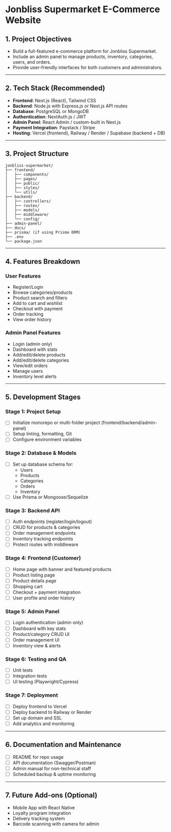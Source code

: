 
# Jonbliss Supermarket E-Commerce Website

## 1. Project Objectives

- Build a full-featured e-commerce platform for Jonbliss Supermarket.
- Include an admin panel to manage products, inventory, categories, users, and orders.
- Provide user-friendly interfaces for both customers and administrators.

---

## 2. Tech Stack (Recommended)

- **Frontend**: Next.js (React), Tailwind CSS  
- **Backend**: Node.js with Express.js or Next.js API routes  
- **Database**: PostgreSQL or MongoDB  
- **Authentication**: NextAuth.js / JWT  
- **Admin Panel**: React Admin / custom-built in Next.js  
- **Payment Integration**: Paystack / Stripe  
- **Hosting**: Vercel (frontend), Railway / Render / Supabase (backend + DB)

---

## 3. Project Structure

```
jonbliss-supermarket/
├── frontend/
│   ├── components/
│   ├── pages/
│   ├── public/
│   ├── styles/
│   └── utils/
├── backend/
│   ├── controllers/
│   ├── routes/
│   ├── models/
│   ├── middleware/
│   └── config/
├── admin-panel/
├── docs/
├── prisma/ (if using Prisma ORM)
├── .env
└── package.json
```

---

## 4. Features Breakdown

### User Features
- Register/Login
- Browse categories/products
- Product search and filters
- Add to cart and wishlist
- Checkout with payment
- Order tracking
- View order history

### Admin Panel Features
- Login (admin only)
- Dashboard with stats
- Add/edit/delete products
- Add/edit/delete categories
- View/edit orders
- Manage users
- Inventory level alerts

---

## 5. Development Stages

### Stage 1: Project Setup
- [ ] Initialize monorepo or multi-folder project (frontend/backend/admin-panel)
- [ ] Setup linting, formatting, Git
- [ ] Configure environment variables

### Stage 2: Database & Models
- [ ] Set up database schema for:
  - Users
  - Products
  - Categories
  - Orders
  - Inventory
- [ ] Use Prisma or Mongoose/Sequelize

### Stage 3: Backend API
- [ ] Auth endpoints (register/login/logout)
- [ ] CRUD for products & categories
- [ ] Order management endpoints
- [ ] Inventory tracking endpoints
- [ ] Protect routes with middleware

### Stage 4: Frontend (Customer)
- [ ] Home page with banner and featured products
- [ ] Product listing page
- [ ] Product details page
- [ ] Shopping cart
- [ ] Checkout + payment integration
- [ ] User profile and order history

### Stage 5: Admin Panel
- [ ] Login authentication (admin only)
- [ ] Dashboard with key stats
- [ ] Product/category CRUD UI
- [ ] Order management UI
- [ ] Inventory view & alerts

### Stage 6: Testing and QA
- [ ] Unit tests
- [ ] Integration tests
- [ ] UI testing (Playwright/Cypress)

### Stage 7: Deployment
- [ ] Deploy frontend to Vercel
- [ ] Deploy backend to Railway or Render
- [ ] Set up domain and SSL
- [ ] Add analytics and monitoring

---

## 6. Documentation and Maintenance

- [ ] README for repo usage
- [ ] API documentation (Swagger/Postman)
- [ ] Admin manual for non-technical staff
- [ ] Scheduled backup & uptime monitoring

---

## 7. Future Add-ons (Optional)

- Mobile App with React Native
- Loyalty program integration
- Delivery tracking system
- Barcode scanning with camera for admin
